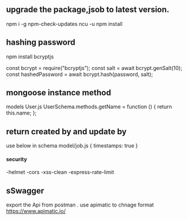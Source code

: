 ## upgrade the package,jsob to latest version.

npm i -g npm-check-updates
ncu -u
npm install

## hashing password

npm install bcryptjs

const bcrypt = require("bcryptjs");
const salt = await bcrypt.genSalt(10);
const hashedPassword = await bcrypt.hash(password, salt);

## mongoose instance method

models User.js
UserSchema.methods.getName = function () {
return this.name;
};

## return created by and update by

use below in schema
model/job.js
{ timestamps: true }

#### security

-helmet
-cors
-xss-clean
-express-rate-limit

## sSwagger

export the Api from postman .
use apimatic to chnage format
https://www.apimatic.io/
